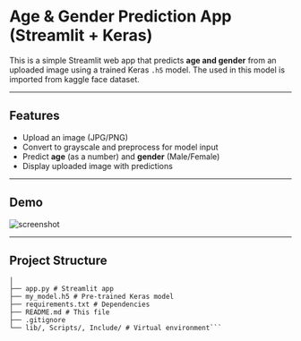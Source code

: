 #  Age & Gender Prediction App (Streamlit + Keras)

This is a simple Streamlit web app that predicts **age and gender** from an uploaded image using a trained Keras `.h5` model. The used in this model is imported from kaggle face dataset.

---

##  Features

- Upload an image (JPG/PNG)
- Convert to grayscale and preprocess for model input
- Predict **age** (as a number) and **gender** (Male/Female)
- Display uploaded image with predictions

---

##  Demo

![screenshot](screenshot.png) <!-- Optional if you add a screenshot -->

---

##  Project Structure

```age_gender_prediction/
│
├── app.py # Streamlit app
├── my_model.h5 # Pre-trained Keras model
├── requirements.txt # Dependencies
├── README.md # This file
├── .gitignore
└── lib/, Scripts/, Include/ # Virtual environment```

